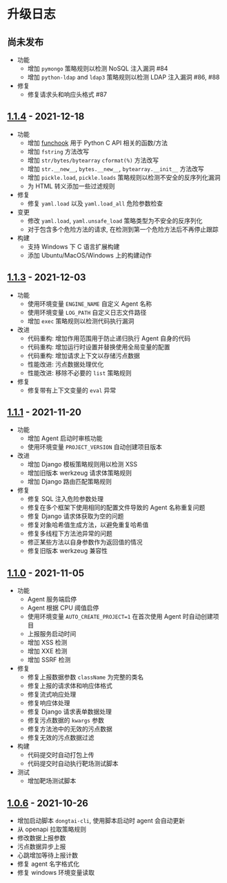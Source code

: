# 升级日志

## 尚未发布

* 功能
  * 增加 `pymongo` 策略规则以检测 NoSQL 注入漏洞 #84
  * 增加 `python-ldap` and `ldap3` 策略规则以检测 LDAP 注入漏洞 #86, #88
* 修复
  * 修复请求头和响应头格式 #87

## [1.1.4](https://github.com/HXSecurity/DongTai-agent-python/releases/tag/v1.1.4) - 2021-12-18

* 功能
  * 增加 [funchook](https://github.com/kubo/funchook) 用于 Python C API 相关的函数/方法
  * 增加 `fstring` 方法改写
  * 增加 `str/bytes/bytearray` `cformat(%)` 方法改写
  * 增加 `str.__new__`, `bytes.__new__`, `bytearray.__init__` 方法改写
  * 增加 `pickle.load`, `pickle.loads` 策略规则以检测不安全的反序列化漏洞
  * 为 HTML 转义添加一些过滤规则
* 修复
  * 修复 `yaml.load` 以及 `yaml.load_all` 危险参数检查
* 变更
  * 修改 `yaml.load`, `yaml.unsafe_load` 策略类型为不安全的反序列化
  * 对于包含多个危险方法的请求, 在检测到第一个危险方法后不再停止跟踪
* 构建
  * 支持 Windows 下 C 语言扩展构建
  * 添加 Ubuntu/MacOS/Windows 上的构建动作

## [1.1.3](https://github.com/HXSecurity/DongTai-agent-python/releases/tag/v1.1.3) - 2021-12-03

* 功能
  * 使用环境变量 `ENGINE_NAME` 自定义 Agent 名称
  * 使用环境变量 `LOG_PATH` 自定义日志文件路径
  * 增加 `exec` 策略规则以检测代码执行漏洞
* 改进
  * 代码重构: 增加作用范围用于防止递归执行 Agent 自身的代码
  * 代码重构: 增加运行时设置并替换使用全局变量的配置
  * 代码重构: 增加请求上下文以存储污点数据
  * 性能改进: 污点数据处理优化
  * 性能改进: 移除不必要的 `list` 策略规则
* 修复
  * 修复带有上下文变量的 `eval` 异常

## [1.1.1](https://github.com/HXSecurity/DongTai-agent-python/releases/tag/v1.1.1) - 2021-11-20

* 功能
  * 增加 Agent 启动时审核功能
  * 使用环境变量 `PROJECT_VERSION` 自动创建项目版本
* 改进
  * 增加 Django 模板策略规则用以检测 XSS
  * 增加旧版本 werkzeug 请求体策略规则
  * 增加 Django 路由匹配策略规则
* 修复
  * 修复 SQL 注入危险参数处理
  * 修复在多个框架下使用相同的配置文件导致的 Agent 名称重复问题
  * 修复 Django 请求体获取为空的问题
  * 修复对象哈希值生成方法，以避免重复哈希值
  * 修复多线程下方法池异常的问题
  * 修正某些方法以自身参数作为返回值的情况
  * 修复旧版本 werkzeug 兼容性

## [1.1.0](https://github.com/HXSecurity/DongTai-agent-python/releases/tag/v1.1.0) - 2021-11-05

* 功能
  * Agent 服务端启停
  * Agent 根据 CPU 阈值启停
  * 使用环境变量 `AUTO_CREATE_PROJECT=1` 在首次使用 Agent 时自动创建项目
  * 上报服务启动时间
  * 增加 XSS 检测
  * 增加 XXE 检测
  * 增加 SSRF 检测
* 修复
  * 修复上报数据参数 `className` 为完整的类名
  * 修复上报的请求体和响应体格式
  * 修复流式响应处理
  * 修复响应体处理
  * 修复 Django 请求表单数据处理
  * 修复污点数据的 `kwargs` 参数
  * 修复方法池中的无效的污点数据
  * 修复无效的污点数据过滤
* 构建
  * 代码提交时自动打包上传
  * 代码提交时自动执行靶场测试脚本
* 测试
  * 增加靶场测试脚本

## [1.0.6](https://github.com/HXSecurity/DongTai-agent-python/releases/tag/v1.0.6) - 2021-10-26

* 增加启动脚本 `dongtai-cli`, 使用脚本启动时 agent 会自动更新
* 从 openapi 拉取策略规则
* 修改数据上报参数
* 污点数据异步上报
* 心跳增加等待上报计数
* 修复 agent 名字格式化
* 修复 windows 环境变量读取
